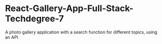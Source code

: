 # React-Gallery-App-Full-Stack-Techdegree-7
 A photo gallery application with a search function for different topics, using an API
